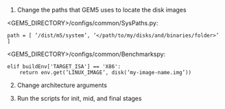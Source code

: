1. Change the paths that GEM5 uses to locate the disk images

<GEM5\_DIRECTORY>/configs/common/SysPaths.py:
```
path = [ ’/dist/m5/system’, ’</path/to/my/disks/and/binaries/folder>’ ]
```

<GEM5\_DIRECTORY>/configs/common/Benchmarkspy:
```
elif buildEnv['TARGET_ISA'] == 'X86':
    return env.get(’LINUX_IMAGE’, disk(’my-image-name.img’))
```

2. Change architecture arguments

3. Run the scripts for init, mid, and final stages
